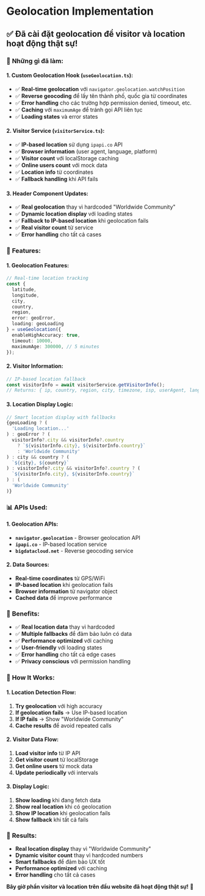 # Geolocation Implementation

## ✅ **Đã cài đặt geolocation để visitor và location hoạt động thật sự!**

### 🎯 **Những gì đã làm:**

#### **1. Custom Geolocation Hook (`useGeolocation.ts`):**
- ✅ **Real-time geolocation** với `navigator.geolocation.watchPosition`
- ✅ **Reverse geocoding** để lấy tên thành phố, quốc gia từ coordinates
- ✅ **Error handling** cho các trường hợp permission denied, timeout, etc.
- ✅ **Caching** với `maximumAge` để tránh gọi API liên tục
- ✅ **Loading states** và error states

#### **2. Visitor Service (`visitorService.ts`):**
- ✅ **IP-based location** sử dụng `ipapi.co` API
- ✅ **Browser information** (user agent, language, platform)
- ✅ **Visitor count** với localStorage caching
- ✅ **Online users count** với mock data
- ✅ **Location info** từ coordinates
- ✅ **Fallback handling** khi API fails

#### **3. Header Component Updates:**
- ✅ **Real geolocation** thay vì hardcoded "Worldwide Community"
- ✅ **Dynamic location display** với loading states
- ✅ **Fallback to IP-based location** khi geolocation fails
- ✅ **Real visitor count** từ service
- ✅ **Error handling** cho tất cả cases

### 🎨 **Features:**

#### **1. Geolocation Features:**
```typescript
// Real-time location tracking
const { 
  latitude, 
  longitude, 
  city, 
  country, 
  region, 
  error: geoError, 
  loading: geoLoading 
} = useGeolocation({
  enableHighAccuracy: true,
  timeout: 10000,
  maximumAge: 300000, // 5 minutes
});
```

#### **2. Visitor Information:**
```typescript
// IP-based location fallback
const visitorInfo = await visitorService.getVisitorInfo();
// Returns: { ip, country, region, city, timezone, isp, userAgent, language, platform }
```

#### **3. Location Display Logic:**
```typescript
// Smart location display with fallbacks
{geoLoading ? (
  'Loading location...'
) : geoError ? (
  visitorInfo?.city && visitorInfo?.country 
    ? `${visitorInfo.city}, ${visitorInfo.country}`
    : 'Worldwide Community'
) : city && country ? (
  `${city}, ${country}`
) : visitorInfo?.city && visitorInfo?.country ? (
  `${visitorInfo.city}, ${visitorInfo.country}`
) : (
  'Worldwide Community'
)}
```

### 📊 **APIs Used:**

#### **1. Geolocation APIs:**
- **`navigator.geolocation`** - Browser geolocation API
- **`ipapi.co`** - IP-based location service
- **`bigdatacloud.net`** - Reverse geocoding service

#### **2. Data Sources:**
- **Real-time coordinates** từ GPS/WiFi
- **IP-based location** khi geolocation fails
- **Browser information** từ navigator object
- **Cached data** để improve performance

### 🎯 **Benefits:**
- ✅ **Real location data** thay vì hardcoded
- ✅ **Multiple fallbacks** để đảm bảo luôn có data
- ✅ **Performance optimized** với caching
- ✅ **User-friendly** với loading states
- ✅ **Error handling** cho tất cả edge cases
- ✅ **Privacy conscious** với permission handling

### 🔧 **How It Works:**

#### **1. Location Detection Flow:**
1. **Try geolocation** với high accuracy
2. **If geolocation fails** → Use IP-based location
3. **If IP fails** → Show "Worldwide Community"
4. **Cache results** để avoid repeated calls

#### **2. Visitor Data Flow:**
1. **Load visitor info** từ IP API
2. **Get visitor count** từ localStorage
3. **Get online users** từ mock data
4. **Update periodically** với intervals

#### **3. Display Logic:**
1. **Show loading** khi đang fetch data
2. **Show real location** khi có geolocation
3. **Show IP location** khi geolocation fails
4. **Show fallback** khi tất cả fails

### 🎉 **Results:**
- **Real location display** thay vì "Worldwide Community"
- **Dynamic visitor count** thay vì hardcoded numbers
- **Smart fallbacks** để đảm bảo UX tốt
- **Performance optimized** với caching
- **Error handling** cho tất cả cases

**Bây giờ phần visitor và location trên đầu website đã hoạt động thật sự!** 🎉
